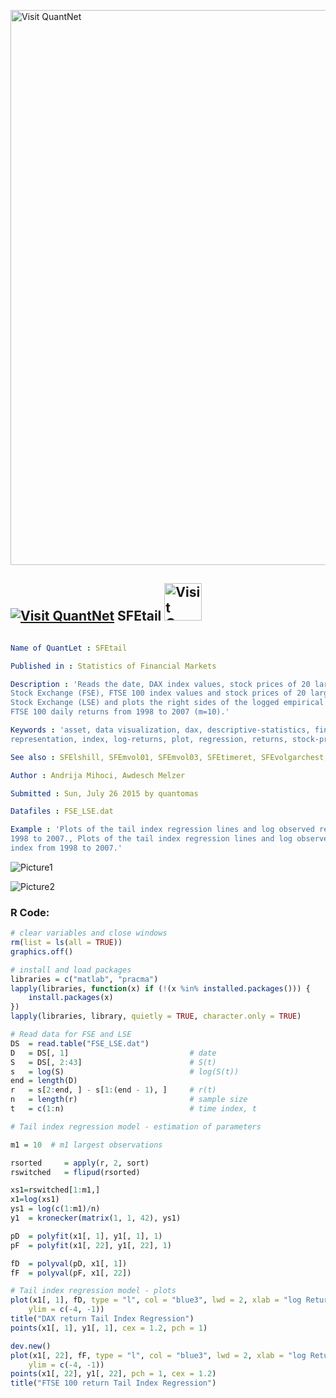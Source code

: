 
[<img src="https://github.com/QuantLet/Styleguide-and-FAQ/blob/master/pictures/banner.png" width="888" alt="Visit QuantNet">](http://quantlet.de/)

## [<img src="https://github.com/QuantLet/Styleguide-and-FAQ/blob/master/pictures/qloqo.png" alt="Visit QuantNet">](http://quantlet.de/) **SFEtail** [<img src="https://github.com/QuantLet/Styleguide-and-FAQ/blob/master/pictures/QN2.png" width="60" alt="Visit QuantNet 2.0">](http://quantlet.de/)

```yaml

Name of QuantLet : SFEtail

Published in : Statistics of Financial Markets

Description : 'Reads the date, DAX index values, stock prices of 20 largest companies at Frankfurt
Stock Exchange (FSE), FTSE 100 index values and stock prices of 20 largest companies at London
Stock Exchange (LSE) and plots the right sides of the logged empirical distributions of the DAX and
FTSE 100 daily returns from 1998 to 2007 (m=10).'

Keywords : 'asset, data visualization, dax, descriptive-statistics, financial, ftse100, graphical
representation, index, log-returns, plot, regression, returns, stock-price, tail, time-series'

See also : SFElshill, SFEmvol01, SFEmvol03, SFEtimeret, SFEvolgarchest, SFEvolnonparest

Author : Andrija Mihoci, Awdesch Melzer

Submitted : Sun, July 26 2015 by quantomas

Datafiles : FSE_LSE.dat

Example : 'Plots of the tail index regression lines and log observed returns of the DAX index from
1998 to 2007., Plots of the tail index regression lines and log observed returns of the FTSE 100
index from 1998 to 2007.'

```

![Picture1](SFEtail_1-1.png)

![Picture2](SFEtail_2-1.png)


### R Code:
```r
# clear variables and close windows
rm(list = ls(all = TRUE))
graphics.off()

# install and load packages
libraries = c("matlab", "pracma")
lapply(libraries, function(x) if (!(x %in% installed.packages())) {
    install.packages(x)
})
lapply(libraries, library, quietly = TRUE, character.only = TRUE)

# Read data for FSE and LSE
DS	= read.table("FSE_LSE.dat")
D 	= DS[, 1]  							# date
S 	= DS[, 2:43]  						# S(t)
s 	= log(S)  							# log(S(t))
end	= length(D)
r 	= s[2:end, ] - s[1:(end - 1), ]		# r(t)
n 	= length(r)  						# sample size
t 	= c(1:n)  							# time index, t

# Tail index regression model - estimation of parameters

m1 = 10  # m1 largest observations

rsorted		= apply(r, 2, sort)
rswitched	= flipud(rsorted)

xs1=rswitched[1:m1,]
x1=log(xs1)
ys1 = log(c(1:m1)/n)
y1 	= kronecker(matrix(1, 1, 42), ys1)

pD 	= polyfit(x1[, 1], y1[, 1], 1)
pF 	= polyfit(x1[, 22], y1[, 22], 1)

fD 	= polyval(pD, x1[, 1])
fF 	= polyval(pF, x1[, 22])

# Tail index regression model - plots
plot(x1[, 1], fD, type = "l", col = "blue3", lwd = 2, xlab = "log Return", ylab = "log i/n", 
    ylim = c(-4, -1))
title("DAX return Tail Index Regression")
points(x1[, 1], y1[, 1], cex = 1.2, pch = 1)

dev.new()
plot(x1[, 22], fF, type = "l", col = "blue3", lwd = 2, xlab = "log Return", ylab = "log i/n", 
    ylim = c(-4, -1))
points(x1[, 22], y1[, 22], pch = 1, cex = 1.2)
title("FTSE 100 return Tail Index Regression") 

```
